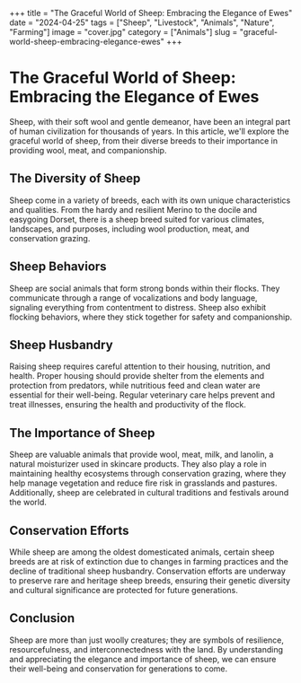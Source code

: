 +++
title = "The Graceful World of Sheep: Embracing the Elegance of Ewes"
date = "2024-04-25"
tags = ["Sheep", "Livestock", "Animals", "Nature", "Farming"]
image = "cover.jpg"
category = ["Animals"]
slug = "graceful-world-sheep-embracing-elegance-ewes"
+++

# The Graceful World of Sheep: Embracing the Elegance of Ewes

Sheep, with their soft wool and gentle demeanor, have been an integral part of human civilization for thousands of
years. In this article, we'll explore the graceful world of sheep, from their diverse breeds to their importance in
providing wool, meat, and companionship.

## The Diversity of Sheep

Sheep come in a variety of breeds, each with its own unique characteristics and qualities. From the hardy and resilient
Merino to the docile and easygoing Dorset, there is a sheep breed suited for various climates, landscapes, and purposes,
including wool production, meat, and conservation grazing.

## Sheep Behaviors

Sheep are social animals that form strong bonds within their flocks. They communicate through a range of vocalizations
and body language, signaling everything from contentment to distress. Sheep also exhibit flocking behaviors, where they
stick together for safety and companionship.

## Sheep Husbandry

Raising sheep requires careful attention to their housing, nutrition, and health. Proper housing should provide shelter
from the elements and protection from predators, while nutritious feed and clean water are essential for their
well-being. Regular veterinary care helps prevent and treat illnesses, ensuring the health and productivity of the
flock.

## The Importance of Sheep

Sheep are valuable animals that provide wool, meat, milk, and lanolin, a natural moisturizer used in skincare products.
They also play a role in maintaining healthy ecosystems through conservation grazing, where they help manage vegetation
and reduce fire risk in grasslands and pastures. Additionally, sheep are celebrated in cultural traditions and festivals
around the world.

## Conservation Efforts

While sheep are among the oldest domesticated animals, certain sheep breeds are at risk of extinction due to changes in
farming practices and the decline of traditional sheep husbandry. Conservation efforts are underway to preserve rare and
heritage sheep breeds, ensuring their genetic diversity and cultural significance are protected for future generations.

## Conclusion

Sheep are more than just woolly creatures; they are symbols of resilience, resourcefulness, and interconnectedness with
the land. By understanding and appreciating the elegance and importance of sheep, we can ensure their well-being and
conservation for generations to come.
